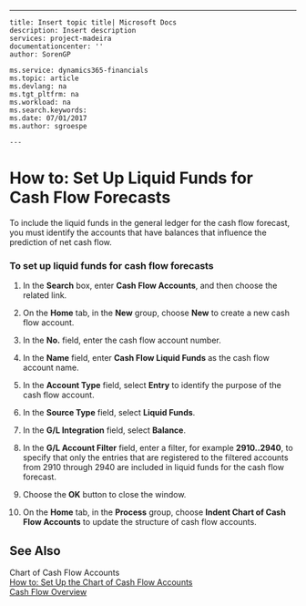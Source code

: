 ---
    title: Insert topic title| Microsoft Docs
    description: Insert description
    services: project-madeira
    documentationcenter: ''
    author: SorenGP

    ms.service: dynamics365-financials
    ms.topic: article
    ms.devlang: na
    ms.tgt_pltfrm: na
    ms.workload: na
    ms.search.keywords:
    ms.date: 07/01/2017
    ms.author: sgroespe

    ---
# How to: Set Up Liquid Funds for Cash Flow Forecasts
To include the liquid funds in the general ledger for the cash flow forecast, you must identify the accounts that have balances that influence the prediction of net cash flow.  
  
### To set up liquid funds for cash flow forecasts  
  
1.  In the **Search** box, enter **Cash Flow Accounts**, and then choose the related link.  
  
2.  On the **Home** tab, in the **New** group, choose **New** to create a new cash flow account.  
  
3.  In the **No.** field, enter the cash flow account number.  
  
4.  In the **Name** field, enter **Cash Flow Liquid Funds** as the cash flow account name.  
  
5.  In the **Account Type** field, select **Entry** to identify the purpose of the cash flow account.  
  
6.  In the **Source Type** field, select **Liquid Funds**.  
  
7.  In the **G\/L Integration** field, select **Balance**.  
  
8.  In the **G\/L Account Filter** field, enter a filter, for example **2910..2940**, to specify that only the entries that are registered to the filtered accounts from 2910 through 2940 are included in liquid funds for the cash flow forecast.  
  
9. Choose the **OK** button to close the window.  
  
10. On the **Home** tab, in the **Process** group, choose **Indent Chart of Cash Flow Accounts** to update the structure of cash flow accounts.  
  
## See Also  
 Chart of Cash Flow Accounts   
 [How to: Set Up the Chart of Cash Flow Accounts](../Finance/how-to-set-up-the-chart-of-cash-flow-accounts.md)   
 [Cash Flow Overview](../Finance/cash-flow-overview.md)